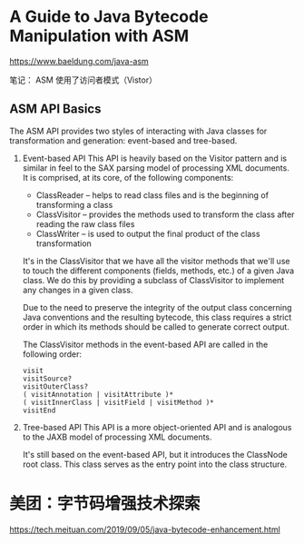 # A Guide to Java Bytecode Manipulation with ASM
https://www.baeldung.com/java-asm

笔记：
ASM 使用了访问者模式（Vistor）

## ASM API Basics
The ASM API provides two styles of interacting with Java classes for transformation and generation: event-based and tree-based.

1. Event-based API
    This API is heavily based on the Visitor pattern and is similar in feel to the SAX parsing model of processing XML documents. 
    It is comprised, at its core, of the following components:

    - ClassReader – helps to read class files and is the beginning of transforming a class
    - ClassVisitor – provides the methods used to transform the class after reading the raw class files
    - ClassWriter – is used to output the final product of the class transformation

    It's in the ClassVisitor that we have all the visitor methods that we'll use to touch 
    the different components (fields, methods, etc.) of a given Java class. 
    We do this by providing a subclass of ClassVisitor to implement any changes in a given class.
    
    Due to the need to preserve the integrity of the output class concerning Java conventions and the resulting bytecode, this class requires a strict order in which its methods should be called to generate correct output.
    
    The ClassVisitor methods in the event-based API are called in the following order:
    
    ```
    visit
    visitSource?
    visitOuterClass?
    ( visitAnnotation | visitAttribute )*
    ( visitInnerClass | visitField | visitMethod )*
    visitEnd
    ```

2. Tree-based API
    This API is a more object-oriented API and is analogous to the JAXB model of processing XML documents.
    
    It's still based on the event-based API, but it introduces the ClassNode root class. 
    This class serves as the entry point into the class structure.

# 美团：字节码增强技术探索  
  https://tech.meituan.com/2019/09/05/java-bytecode-enhancement.html


